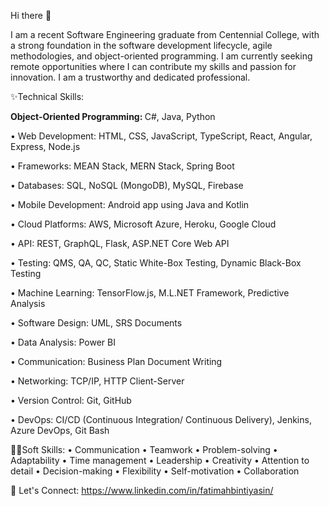 Hi there 👋

I am a recent Software Engineering graduate from Centennial College, with a strong foundation in the software development lifecycle, agile methodologies, and object-oriented programming.
I am currently seeking remote opportunities where I can contribute my skills and passion for innovation. I am a trustworthy and dedicated professional.


✨Technical Skills:

<b>Object-Oriented Programming: </b> C#, Java, Python

•  Web Development: HTML, CSS, JavaScript, TypeScript, React, Angular, Express, Node.js

•  Frameworks: MEAN Stack, MERN Stack, Spring Boot

•  Databases: SQL, NoSQL (MongoDB), MySQL, Firebase

•  Mobile Development: Android app using Java and Kotlin 

•  Cloud Platforms: AWS, Microsoft Azure, Heroku, Google Cloud 

•  API: REST, GraphQL, Flask, ASP.NET Core Web API

•  Testing: QMS, QA, QC, Static White-Box Testing, Dynamic Black-Box Testing 

•  Machine Learning: TensorFlow.js, M.L.NET Framework, Predictive Analysis

•  Software Design: UML, SRS Documents 

•  Data Analysis: Power BI 

•  Communication: Business Plan Document Writing 

•  Networking: TCP/IP, HTTP Client-Server 

•  Version Control: Git, GitHub 

•  DevOps: CI/CD (Continuous Integration/ Continuous Delivery), Jenkins, Azure DevOps, Git Bash


🤹‍♀️Soft Skills:
•  Communication
•  Teamwork
•  Problem-solving
•  Adaptability
•  Time management
•  Leadership
•  Creativity
•  Attention to detail
•  Decision-making
•  Flexibility
•  Self-motivation
•  Collaboration


📱 Let's Connect: https://www.linkedin.com/in/fatimahbintiyasin/

